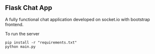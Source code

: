 ## Flask Chat App

A fully functional chat application developed on socket.io with bootstrap frontend.

To run the server

    pip install -r "requirements.txt"
    python main.py

